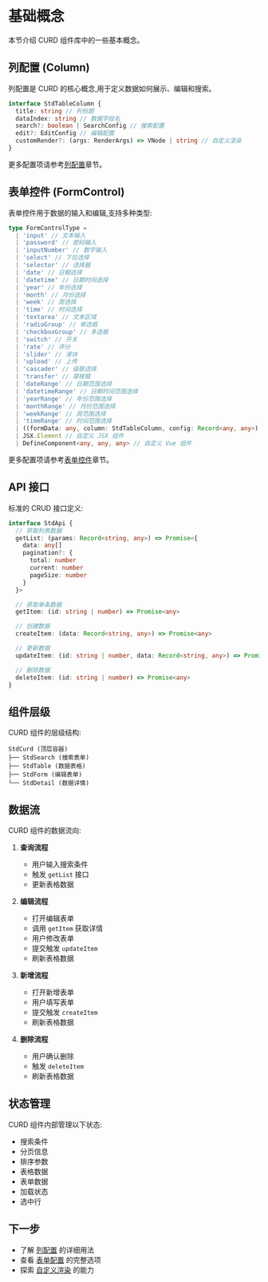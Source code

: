 # 基础概念

本节介绍 CURD 组件库中的一些基本概念。

## 列配置 (Column)

列配置是 CURD 的核心概念,用于定义数据如何展示、编辑和搜索。

```ts
interface StdTableColumn {
  title: string // 列标题
  dataIndex: string // 数据字段名
  search?: boolean | SearchConfig // 搜索配置
  edit?: EditConfig // 编辑配置
  customRender?: (args: RenderArgs) => VNode | string // 自定义渲染
}
```

更多配置项请参考[列配置](./core/column.md)章节。

## 表单控件 (FormControl)

表单控件用于数据的输入和编辑,支持多种类型:

```ts
type FormControlType =
  | 'input' // 文本输入
  | 'password' // 密码输入
  | 'inputNumber' // 数字输入
  | 'select' // 下拉选择
  | 'selector' // 选择器
  | 'date' // 日期选择
  | 'datetime' // 日期时间选择
  | 'year' // 年份选择
  | 'month' // 月份选择
  | 'week' // 周选择
  | 'time' // 时间选择
  | 'textarea' // 文本区域
  | 'radioGroup' // 单选框
  | 'checkboxGroup' // 多选框
  | 'switch' // 开关
  | 'rate' // 评分
  | 'slider' // 滑块
  | 'upload' // 上传
  | 'cascader' // 级联选择
  | 'transfer' // 穿梭框
  | 'dateRange' // 日期范围选择
  | 'datetimeRange' // 日期时间范围选择
  | 'yearRange' // 年份范围选择
  | 'monthRange' // 月份范围选择
  | 'weekRange' // 周范围选择
  | 'timeRange' // 时间范围选择
  | ((formData: any, column: StdTableColumn, config: Record<any, any>) => VNode | JSX.Element) // 自定义函数组件
  | JSX.Element // 自定义 JSX 组件
  | DefineComponent<any, any, any> // 自定义 Vue 组件
```

更多配置项请参考[表单控件](./core/form.md)章节。

## API 接口

标准的 CRUD 接口定义:

```ts
interface StdApi {
  // 获取列表数据
  getList: (params: Record<string, any>) => Promise<{
    data: any[]
    pagination?: {
      total: number
      current: number
      pageSize: number
    }
  }>

  // 获取单条数据
  getItem: (id: string | number) => Promise<any>

  // 创建数据
  createItem: (data: Record<string, any>) => Promise<any>

  // 更新数据
  updateItem: (id: string | number, data: Record<string, any>) => Promise<any>

  // 删除数据
  deleteItem: (id: string | number) => Promise<any>
}
```

## 组件层级

CURD 组件的层级结构:

```
StdCurd (顶层容器)
├── StdSearch (搜索表单)
├── StdTable (数据表格)
├── StdForm (编辑表单)
└── StdDetail (数据详情)
```

## 数据流

CURD 组件的数据流向:

1. **查询流程**
   - 用户输入搜索条件
   - 触发 `getList` 接口
   - 更新表格数据

2. **编辑流程**
   - 打开编辑表单
   - 调用 `getItem` 获取详情
   - 用户修改表单
   - 提交触发 `updateItem`
   - 刷新表格数据

3. **新增流程**
   - 打开新增表单
   - 用户填写表单
   - 提交触发 `createItem`
   - 刷新表格数据

4. **删除流程**
   - 用户确认删除
   - 触发 `deleteItem`
   - 刷新表格数据

## 状态管理

CURD 组件内部管理以下状态:

- 搜索条件
- 分页信息
- 排序参数
- 表格数据
- 表单数据
- 加载状态
- 选中行

## 下一步

- 了解 [列配置](./core/column.md) 的详细用法
- 查看 [表单配置](./core/form.md) 的完整选项
- 探索 [自定义渲染](./core/render.md) 的能力
